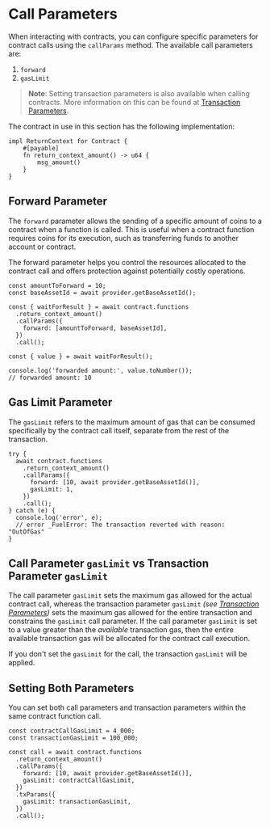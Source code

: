 # Call Parameters

<!-- This section should explain call params -->
<!-- call_params:example:start -->

When interacting with contracts, you can configure specific parameters for contract calls using the `callParams` method. The available call parameters are:

1. `forward`
2. `gasLimit`
<!-- call_params:example:end -->

> **Note**: Setting transaction parameters is also available when calling contracts. More information on this can be found at [Transaction Parameters](../transactions/adding-parameters.md).

The contract in use in this section has the following implementation:

```
impl ReturnContext for Contract {
    #[payable]
    fn return_context_amount() -> u64 {
        msg_amount()
    }
}
```

## Forward Parameter

<!-- This section should explain the `forward` param -->
<!-- forward:example:start -->

The `forward` parameter allows the sending of a specific amount of coins to a contract when a function is called. This is useful when a contract function requires coins for its execution, such as transferring funds to another account or contract.

The forward parameter helps you control the resources allocated to the contract call and offers protection against potentially costly operations.

<!-- forward:example:end -->

```
const amountToForward = 10;
const baseAssetId = await provider.getBaseAssetId();

const { waitForResult } = await contract.functions
  .return_context_amount()
  .callParams({
    forward: [amountToForward, baseAssetId],
  })
  .call();

const { value } = await waitForResult();

console.log('forwarded amount:', value.toNumber());
// forwarded amount: 10
```

## Gas Limit Parameter

<!-- This section should explain the `gasLimit` param -->
<!-- gas_limit:example:start -->

The `gasLimit` refers to the maximum amount of gas that can be consumed specifically by the contract call itself, separate from the rest of the transaction.

<!-- gas_limit:example:end -->

```
try {
  await contract.functions
    .return_context_amount()
    .callParams({
      forward: [10, await provider.getBaseAssetId()],
      gasLimit: 1,
    })
    .call();
} catch (e) {
  console.log('error', e);
  // error _FuelError: The transaction reverted with reason: "OutOfGas"
}
```

## Call Parameter `gasLimit` vs Transaction Parameter `gasLimit`

The call parameter `gasLimit` sets the maximum gas allowed for the actual contract call, whereas the transaction parameter `gasLimit` _(see [Transaction Parameters](../transactions/adding-parameters.md))_ sets the maximum gas allowed for the entire transaction and constrains the `gasLimit` call parameter. If the call parameter `gasLimit` is set to a value greater than the _available_ transaction gas, then the entire available transaction gas will be allocated for the contract call execution.

If you don't set the `gasLimit` for the call, the transaction `gasLimit` will be applied.

## Setting Both Parameters

You can set both call parameters and transaction parameters within the same contract function call.

```
const contractCallGasLimit = 4_000;
const transactionGasLimit = 100_000;

const call = await contract.functions
  .return_context_amount()
  .callParams({
    forward: [10, await provider.getBaseAssetId()],
    gasLimit: contractCallGasLimit,
  })
  .txParams({
    gasLimit: transactionGasLimit,
  })
  .call();
```
